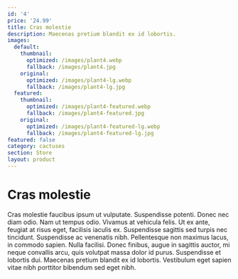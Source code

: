 ```yaml
---
id: '4'
price: '24.99'
title: Cras molestie
description: Maecenas pretium blandit ex id lobortis.
images:
  default:
    thumbnail:
      optimized: /images/plant4.webp
      fallback: /images/plant4.jpg
    original:
      optimized: /images/plant4-lg.webp
      fallback: /images/plant4-lg.jpg
  featured:
    thumbnail:
      optimized: /images/plant4-featured.webp
      fallback: /images/plant4-featured.jpg
    original:
      optimized: /images/plant4-featured-lg.webp
      fallback: /images/plant4-featured-lg.jpg
featured: false
category: cactuses
section: Store
layout: product
---
```


# Cras molestie

Cras molestie faucibus ipsum ut vulputate. Suspendisse potenti. Donec nec diam odio. Nam ut tempus odio. Vivamus at vehicula felis. Ut ex ante, feugiat at risus eget, facilisis iaculis ex. Suspendisse sagittis sed turpis nec tincidunt. Suspendisse ac venenatis nibh. Pellentesque non maximus lacus, in commodo sapien. Nulla facilisi. Donec finibus, augue in sagittis auctor, mi neque convallis arcu, quis volutpat massa dolor id purus. Suspendisse et lobortis dui. Maecenas pretium blandit ex id lobortis. Vestibulum eget sapien vitae nibh porttitor bibendum sed eget nibh.